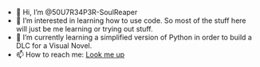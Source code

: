 - 👋 Hi, I’m @50U7R34P3R-SoulReaper
- 👀 I’m interested in learning how to use code. So most of the stuff here will just be me learning or trying out stuff.
- 🌱 I’m currently learning a simplified version of Python in order to build a DLC for a Visual Novel.
- 📫 How to reach me: [Look me up](https://dsc.bio/soulreaper)

<!---
50U7R34P3R-SoulReaper/50U7R34P3R-SoulReaper is a ✨ special ✨ repository because its `README.md` (this file) appears on your GitHub profile.
You can click the Preview link to take a look at your changes.
--->
